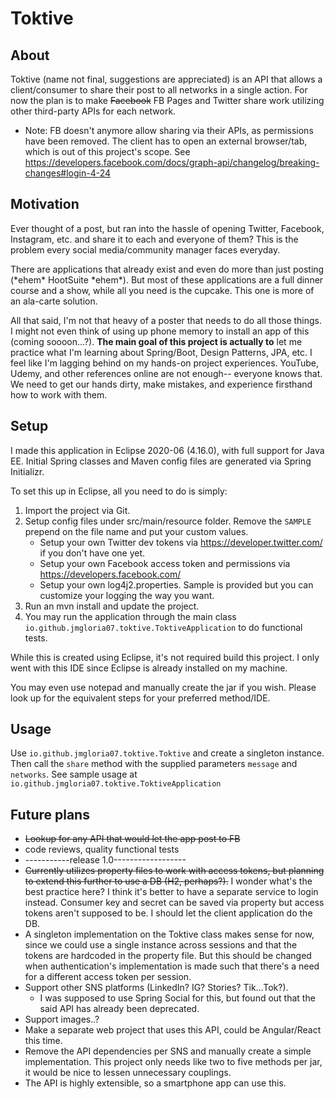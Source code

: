 # Toktive

## About
Toktive (name not final, suggestions are appreciated) is an API that allows a client/consumer to share their post to all networks in a single action. For now the plan is to make ~~Facebook~~ FB Pages and Twitter share work utilizing other third-party APIs for each network.

* Note: FB doesn't anymore allow sharing via their APIs, as permissions have been removed. The client has to open an external browser/tab, which is out of this project's scope. See https://developers.facebook.com/docs/graph-api/changelog/breaking-changes#login-4-24 

## Motivation
Ever thought of a post, but ran into the hassle of opening Twitter, Facebook, Instagram, etc. and share it to each and everyone of them? This is the problem every social media/community manager faces everyday.

There are applications that already exist and even do more than just posting (\*ehem\* HootSuite \*ehem\*). But most of these applications are a full dinner course and a show, while all you need is the cupcake. This one is more of an ala-carte solution.

All that said, I'm not that heavy of a poster that needs to do all those things. I might not even think of using up phone memory to install an app of this (coming soooon...?). **The main goal of this project is actually to** let me practice what I'm learning about Spring/Boot, Design Patterns, JPA, etc. I feel like I'm lagging behind on my hands-on project experiences. YouTube, Udemy, and other references online are not enough-- everyone knows that. We need to get our hands dirty, make mistakes, and experience firsthand how to work with them.

## Setup
I made this application in Eclipse 2020-06 (4.16.0), with full support for Java EE. Initial Spring classes and Maven config files are generated via Spring Initializr.

To set this up in Eclipse, all you need to do is simply:
1. Import the project via Git.
2. Setup config files under src/main/resource folder. Remove the `SAMPLE` prepend on the file name and put your custom values.
    - Setup your own Twitter dev tokens via https://developer.twitter.com/ if you don't have one yet.
    - Setup your own Facebook access token and permissions via https://developers.facebook.com/
    - Setup your own log4j2.properties. Sample is provided but you can customize your logging the way you want.
3. Run an mvn install and update the project. 
4. You may run the application through the main class `io.github.jmgloria07.toktive.ToktiveApplication` to do functional tests. 

While this is created using Eclipse, it's not required build this project. I only went with this IDE since Eclipse is already installed on my machine.

You may even use notepad and manually create the jar if you wish. Please look up for the equivalent steps for your preferred method/IDE.

## Usage
Use `io.github.jmgloria07.toktive.Toktive` and create a singleton instance. Then call the `share` method with the supplied parameters `message` and `networks`. See sample usage at `io.github.jmgloria07.toktive.ToktiveApplication`

## Future plans
- ~~Lookup for any API that would let the app post to FB~~ 
- code reviews, quality functional tests
- -----------release 1.0------------------
- ~~Currently utilizes property files to work with access tokens, but planning to extend this further to use a DB (H2, perhaps?).~~ I wonder what's the best practice here? I think it's better to have a separate service to login instead. Consumer key and secret can be saved via property but access tokens aren't supposed to be. I should let the client application do the DB. 
- A singleton implementation on the Toktive class makes sense for now, since we could use a single instance across sessions and that the tokens are hardcoded in the property file. But this should be changed when authentication's implementation is made such that there's a need for a different access token per session.
- Support other SNS platforms (LinkedIn? IG? Stories? Tik...Tok?). 
    - I was supposed to use Spring Social for this, but found out that the said API has already been deprecated.
- Support images..?
- Make a separate web project that uses this API, could be Angular/React this time.
- Remove the API dependencies per SNS and manually create a simple implementation. This project only needs like two to five methods per jar, it would be nice to lessen unnecessary couplings.
- The API is highly extensible, so a smartphone app can use this.